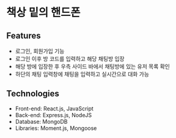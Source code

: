 # 책상 밑의 핸드폰

## Features

- 로그인, 회원가입 기능
- 로그인 이후 방 코드를 입력하고 해당 채팅방 입장
- 해당 방에 입장한 후 우측 사이드 바에서 채팅방에 있는 유저 목록 확인
- 하단의 채팅 입력창에 채팅을 입력하고 실시간으로 대화 가능

## Technologies

- Front-end: React.js, JavaScript
- Back-end: Express.js, NodeJS
- Database: MongoDB
- Libraries: Moment.js, Mongoose
